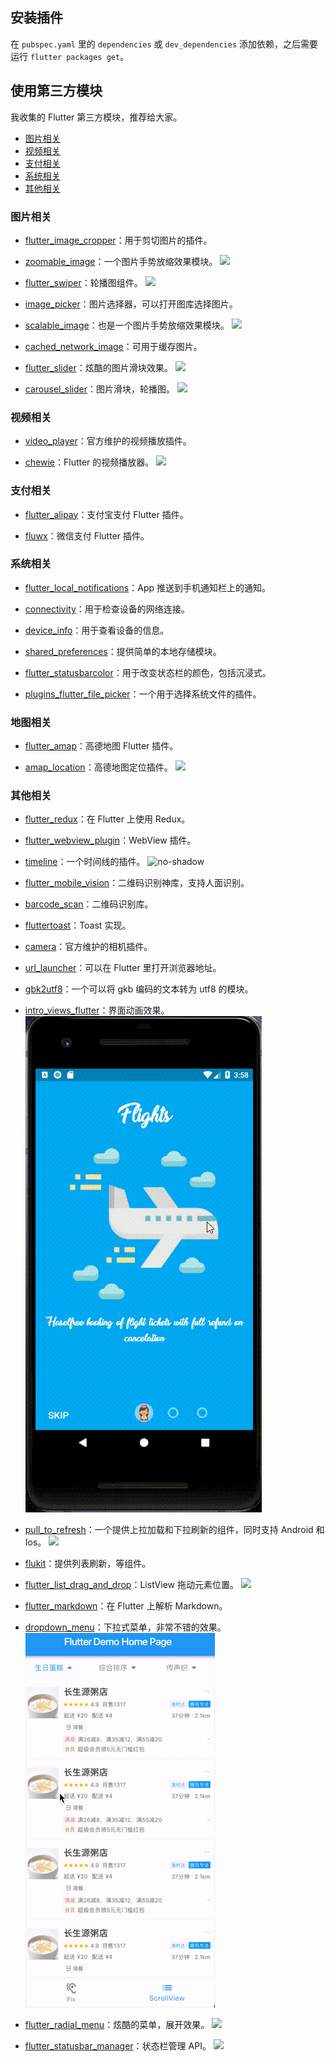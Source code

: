 
## 安装插件
在 `pubspec.yaml` 里的 `dependencies` 或 `dev_dependencies` 添加依赖，之后需要运行 `flutter packages get`。

## 使用第三方模块
我收集的 Flutter 第三方模块，推荐给大家。

- [图片相关](#图片相关)
- [视频相关](#视频相关)
- [支付相关](#支付相关)
- [系统相关](#系统相关)
- [其他相关](#其他相关)

### 图片相关

- [flutter_image_cropper](https://github.com/hnvn/flutter_image_cropper)：用于剪切图片的插件。

- [zoomable_image](https://pub.flutter-io.cn/packages/zoomable_image)：一个图片手势放缩效果模块。
    ![](https://raw.githubusercontent.com/perlatus/flutter_zoomable_image/master/demo.gif)

- [flutter_swiper](https://pub.flutter-io.cn/packages/flutter_swiper)：轮播图组件。
    ![](https://github.com/jzoom/flutter_swiper/raw/master/example/res/1.gif)

- [image_picker](https://github.com/flutter/plugins/tree/master/packages/image_picker)：图片选择器，可以打开图库选择图片。


- [scalable_image](https://pub.flutter-io.cn/packages/scalable_image)：也是一个图片手势放缩效果模块。
    ![](https://raw.githubusercontent.com/epnw/scalable_image/master/example/demo.gif)

- [cached_network_image](https://pub.flutter-io.cn/packages/cached_network_image)：可用于缓存图片。

- [flutter_slider](https://pub.flutter-io.cn/packages/flutter_slider)：炫酷的图片滑块效果。
    ![](https://github.com/FlutterRocks/page-transformer/raw/master/page_transform_sample.gif)


- [carousel_slider](https://pub.flutter-io.cn/packages/carousel_slider)：图片滑块，轮播图。
    ![](https://github.com/serenader2014/flutter_carousel_slider/raw/master/example/screenshot.gif)

### 视频相关

- [video_player](https://github.com/flutter/plugins/tree/master/packages/video_player)：官方维护的视频播放插件。

- [chewie](https://pub.flutter-io.cn/packages/chewie)：Flutter 的视频播放器。
    ![](https://github.com/brianegan/chewie/raw/master/assets/chewie_demo.gif)

### 支付相关

- [flutter_alipay](https://pub.flutter-io.cn/packages/flutter_alipay)：支付宝支付 Flutter 插件。

- [fluwx](https://github.com/OpenFlutter/fluwx)：微信支付 Flutter 插件。

### 系统相关

- [flutter_local_notifications](https://github.com/MaikuB/flutter_local_notifications)：App 推送到手机通知栏上的通知。

- [connectivity](https://pub.flutter-io.cn/packages/connectivity)：用于检查设备的网络连接。

- [device_info](https://pub.flutter-io.cn/packages/device_info)：用于查看设备的信息。

- [shared_preferences](https://github.com/flutter/plugins/tree/master/packages/shared_preferences)：提供简单的本地存储模块。

- [flutter_statusbarcolor](https://github.com/mchome/flutter_statusbarcolor)：用于改变状态栏的颜色，包括沉浸式。

- [plugins_flutter_file_picker](https://github.com/miguelpruivo/plugins_flutter_file_picker)：一个用于选择系统文件的插件。


### 地图相关
- [flutter_amap](https://pub.flutter-io.cn/packages/flutter_amap)：高德地图 Flutter 插件。

- [amap_location](https://pub.flutter-io.cn/packages/amap_location)：高德地图定位插件。
    ![](https://github.com/jzoom/flutter_amap_location/raw/master/res/QQ20180515-200733.gif)




### 其他相关


- [flutter_redux](https://pub.flutter-io.cn/packages/flutter_redux)：在 Flutter 上使用 Redux。

- [flutter_webview_plugin](https://pub.flutter-io.cn/packages/flutter_webview_plugin)：WebView 插件。

- [timeline](https://pub.flutter-io.cn/packages/timeline)：一个时间线的插件。
    ![no-shadow](https://github.com/rejish4gt/flutter-timeline/raw/master/Timeline.png)

- [flutter_mobile_vision](https://github.com/edufolly/flutter_mobile_vision)：二维码识别神库，支持人面识别。

- [barcode_scan](https://pub.flutter-io.cn/packages/barcode_scan)：二维码识别库。

- [fluttertoast](https://pub.flutter-io.cn/packages/fluttertoast)：Toast 实现。

- [camera](https://github.com/flutter/plugins/tree/master/packages/camera)：官方维护的相机插件。

- [url_launcher](https://github.com/flutter/plugins/tree/master/packages/url_launcher)：可以在 Flutter 里打开浏览器地址。

- [gbk2utf8](https://pub.flutter-io.cn/packages/gbk2utf8)：一个可以将 gkb 编码的文本转为 utf8 的模块。

- [intro_views_flutter](https://pub.flutter-io.cn/packages/intro_views_flutter)：界面动画效果。
    ![](https://github.com/aagarwal1012/IntroViews-Flutter/blob/master/display/output.gif?raw=true)

- [pull_to_refresh](https://pub.flutter-io.cn/packages/pull_to_refresh)：一个提供上拉加载和下拉刷新的组件，同时支持 Android 和 Ios。
    ![](https://github.com/peng8350/flutter_pulltorefresh/raw/master/arts/screen1.gif)

- [flukit](https://github.com/flutterchina/flukit)：提供列表刷新，等组件。

- [flutter_list_drag_and_drop](https://pub.flutter-io.cn/packages/flutter_list_drag_and_drop)：ListView 拖动元素位置。
    ![](https://github.com/Norbert515/flutter_list_drag_and_drop/raw/master/example/gifs/demo_1_small.gif)

- [flutter_markdown](https://pub.flutter-io.cn/packages/flutter_markdown)：在 Flutter 上解析 Markdown。

- [dropdown_menu](https://pub.flutter-io.cn/packages/dropdown_menu)：下拉式菜单，非常不错的效果。
    ![](https://github.com/jzoom/images/raw/master/dropdown_menu2.gif)

- [flutter_radial_menu](https://pub.flutter-io.cn/packages/flutter_radial_menu)：炫酷的菜单，展开效果。
    ![](https://github.com/xqwzts/flutter_radial_menu/raw/master/screenshots/demo.gif)

- [flutter_statusbar_manager](https://github.com/FooStudio/flutter_statusbar_manager)：状态栏管理 API。
    ![](https://raw.githubusercontent.com/FooStudio/flutter_statusbar_manager/master/example/assets/android_statusbar_hide.gif)

